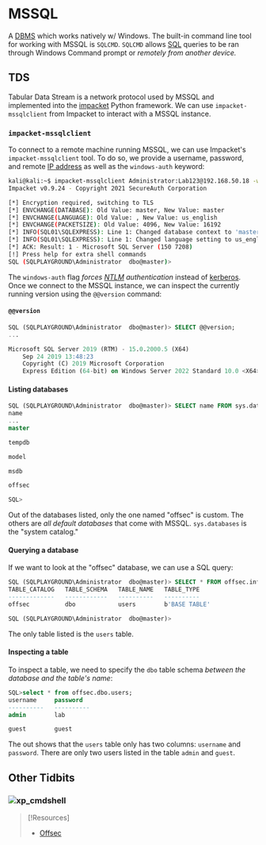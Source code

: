 
# MSSQL
A [DBMS](../../coding/databases/DBMS.md) which works natively w/ Windows. The built-in command line tool for working with MSSQL is `SQLCMD`.  `SQLCMD` allows [SQL](../../coding/languages/SQL.md) queries to be ran through Windows Command prompt or *remotely from another device.*
## TDS
Tabular Data Stream is a network protocol used by MSSQL and implemented into the [impacket](../../cybersecurity/TTPs/exploitation/tools/impacket.md) Python framework. We can use `impacket-mssqlclient` from Impacket to interact with a MSSQL instance.
### `impacket-mssqlclient`
To connect to a remote machine running MSSQL, we can use Impacket's `impacket-mssqlclient` tool. To do so, we provide a username, password, and remote [IP address](../../networking/OSI/3-network/IP-addresses.md) as well as the `windows-auth` keyword:
```bash
kali@kali:~$ impacket-mssqlclient Administrator:Lab123@192.168.50.18 -windows-auth
Impacket v0.9.24 - Copyright 2021 SecureAuth Corporation

[*] Encryption required, switching to TLS
[*] ENVCHANGE(DATABASE): Old Value: master, New Value: master
[*] ENVCHANGE(LANGUAGE): Old Value: , New Value: us_english
[*] ENVCHANGE(PACKETSIZE): Old Value: 4096, New Value: 16192
[*] INFO(SQL01\SQLEXPRESS): Line 1: Changed database context to 'master'.
[*] INFO(SQL01\SQLEXPRESS): Line 1: Changed language setting to us_english.
[*] ACK: Result: 1 - Microsoft SQL Server (150 7208)
[!] Press help for extra shell commands
SQL (SQLPLAYGROUND\Administrator  dbo@master)>
```
The `windows-auth` flag *forces [NTLM](../../networking/protocols/NTLM.md) authentication* instead of [kerberos](../../networking/protocols/kerberos.md).  Once we connect to the MSSQL instance, we can inspect the currently running version using the `@@version` command:
#### `@@version`
```sql
SQL (SQLPLAYGROUND\Administrator  dbo@master)> SELECT @@version;
...

Microsoft SQL Server 2019 (RTM) - 15.0.2000.5 (X64)
	Sep 24 2019 13:48:23
	Copyright (C) 2019 Microsoft Corporation
	Express Edition (64-bit) on Windows Server 2022 Standard 10.0 <X64> (Build 20348: ) (Hypervisor)
```
#### Listing databases
```sql
SQL (SQLPLAYGROUND\Administrator  dbo@master)> SELECT name FROM sys.databases;
name
...
master

tempdb

model

msdb

offsec

SQL>
```
Out of the databases listed, only the one named "offsec" is custom. The others are *all default databases* that come with MSSQL. `sys.databases` is the "system catalog."
#### Querying a database
If we want to look at the "offsec" database, we can use a SQL query:
```sql
SQL (SQLPLAYGROUND\Administrator  dbo@master)> SELECT * FROM offsec.information_schema.tables;
TABLE_CATALOG   TABLE_SCHEMA   TABLE_NAME   TABLE_TYPE   
-------------   ------------   ----------   ----------   
offsec          dbo            users        b'BASE TABLE'   

SQL (SQLPLAYGROUND\Administrator  dbo@master)> 
```
The only table listed is the `users` table.
#### Inspecting a table
To inspect a table, we need to specify the `dbo` table schema *between the database and the table's name*:
```sql
SQL>select * from offsec.dbo.users;
username     password     
----------   ----------   
admin        lab        

guest        guest 
```
The out shows that the `users` table only has two columns: `username` and `password`. There are only two users listed in the table `admin` and `guest`. 
## Other Tidbits
### ![`xp_cmdshell`](../../OSCP/Web%20Apps/SQLi.md#`xp_cmdshell`)

> [!Resources]
> - [Offsec](offsec.com)